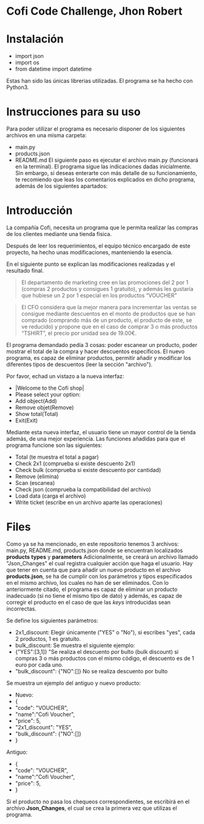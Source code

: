 # Cofi Code Challenge, Jhon Robert

# Instalación

 - import json 
 - import os
 - from datetime import datetime

Estas han sido las únicas librerias utilizadas.
El programa se ha hecho con Python3.
 # Instrucciones para su uso
 Para poder utilizar el programa es necesario disponer de los siguientes archivos en una misma carpeta:
 - main.py
 - products.json
 - README.md
El siguiente paso es ejecutar el archivo main.py (funcionará en la terminal).
El programa sigue las indicaciones dadas inicialmente. Sin embargo, si deseas enterarte con más detalle de su funcionamiento, te recomiendo que leas los comentarios explicados en dicho programa, además de los siguientes apartados:


# Introducción
La compañía Cofi, necesita un programa que le permita realizar las compras de los clientes mediante una tienda física. 

Después de leer los requerimientos, el equipo técnico encargado de este proyecto,  ha hecho unas modificaciones, manteniendo la esencia.

En el siguiente punto se explican las modificaciones realizadas y el resultado final.

> El departamento de marketing cree en las promociones del 2 por 1 (compras 2 productos y consigues 1 gratuito), y además les gustaría que hubiese un 2 por 1 especial en los productos “VOUCHER”

> El CFO considera que la mejor manera para incrementar las ventas se consigue mediante descuentos en el monto de productos que se han comprado (comprando más de un producto, el producto de este, se ve reducido) y propone que en el caso de comprar 3 o más productos “TSHIRT”, el precio por unidad sea de 19.00€.

El programa demandado pedía 3 cosas: poder escanear un producto, poder mostrar el total de la compra y hacer descuentos específicos.
El nuevo programa, es capaz de eliminar productos, permitir añadir y modificar los diferentes tipos de descuentos (leer la sección "archivo").

Por favor, echad un vistazo a la nueva interfaz:

 - |Welcome to the Cofi shop|
 - Please select your option:
 - Add object(Add)
 - Remove objet(Remove)
 - Show total(Total)
 - Exit(Exit)

Mediante esta nueva interfaz, el usuario tiene un mayor control de la tienda además, de una mejor experiencia.
Las funciones añadidas para que el programa funcione son las siguientes:
 - Total (te muestra el total a pagar)
 - Check 2x1 (comprueba si existe descuento 2x1)
 - Check bulk (comprueba si existe descuento por cantidad)
 - Remove (elimina)
 - Scan (escanea)
 - Check json (comprueba la compatibilidad del archivo)
 - Load data (carga el archivo)
 - Write ticket (escribe en un archivo aparte las operaciones)



# Files

Como ya se ha mencionado, en este repositorio tenemos 3 archivos: main.py, README.md, products.json donde se encuentran localizados **products** **types** y **parameters**
Adicionalmente, se creará un archivo llamado "Json_Changes" el cual registra cualquier acción que haga el usuario.
Hay que tener en cuenta que para añadir un nuevo producto en el archivo **products.json**, se ha de cumplir con los parámetros y tipos especificados en el mismo archivo, los cuales no han de ser eliminados.
Con lo anteriormente citado, el programa es capaz de eliminar un producto inadecuado (si no tiene el mismo tipo de dato) y además, es capaz de corregir el producto en el caso de que las *keys* introducidas sean incorrectas.

Se define los siguientes parámetros:

> 

 - 2x1_discount: Elegir únicamente ("YES" o  "No"), si escribes "yes",
   cada 2 productos, 1 es gratuito.
 - bulk_discount: Se muestra el siguiente ejemplo:
 - {"YES":[3,1]}  "Se realiza el descuento por bulto (bulk discount) si
   compras 3 o más productos con el mismo código, el descuento es de     1 euro por cada uno.
 - "bulk_discount":  {"NO":[]} No se realiza descuento por bulto

Se muestra un ejemplo del antiguo y nuevo producto: 
 - Nuevo:
 - {
 - "code":  "VOUCHER",
 - "name":"Cofi Voucher",
 - "price":  5,
 - "2x1_discount":  "YES",
 - "bulk_discount":  {"NO":[]}
 - }

Antiguo:
 - {
 - "code":  "VOUCHER",
 - "name":"Cofi Voucher",
 - "price":  5,
 - }

Si el producto no pasa los chequeos correspondientes, se escribirá en el archivo **Json_Changes**, el cual se crea la primera vez que utilizas el programa.
